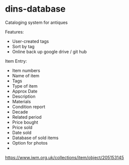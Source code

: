 # dins-database
Cataloging system for antiques


Features:
- User-created tags 
- Sort by tag
- Online back up google drive / git hub

Item Entry:
- Item numbers
- Name of item
- Tags
- Type of item
- Approx Date
- Description
- Materials
- Condition report
- Decade
- Related period
- Price bought
- Price sold 
- Date sold
- Database of sold items
- Option for photos 
- 

https://www.iwm.org.uk/collections/item/object/205153145


